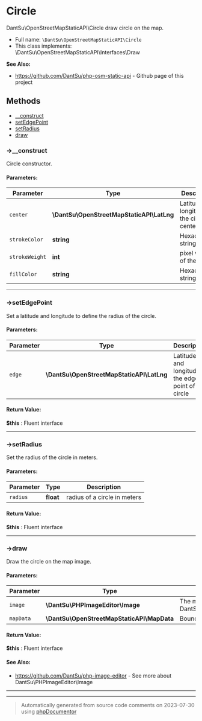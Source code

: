
# Circle

DantSu\OpenStreetMapStaticAPI\Circle draw circle on the map.



* Full name: `\DantSu\OpenStreetMapStaticAPI\Circle`
* This class implements: \DantSu\OpenStreetMapStaticAPI\Interfaces\Draw

**See Also:**

* https://github.com/DantSu/php-osm-static-api - Github page of this project



## Methods

- [__construct](#-__construct) 
- [setEdgePoint](#-setedgepoint) 
- [setRadius](#-setradius) 
- [draw](#-draw) 

### ->__construct

Circle constructor.








#### Parameters:

| Parameter | Type | Description |
|-----------|------|-------------|
| `center` | **\DantSu\OpenStreetMapStaticAPI\LatLng** | Latitude and longitude of the circle center |
| `strokeColor` | **string** | Hexadecimal string color |
| `strokeWeight` | **int** | pixel weight of the line |
| `fillColor` | **string** | Hexadecimal string color |




---
### ->setEdgePoint

Set a latitude and longitude to define the radius of the circle.








#### Parameters:

| Parameter | Type | Description |
|-----------|------|-------------|
| `edge` | **\DantSu\OpenStreetMapStaticAPI\LatLng** | Latitude and longitude of the edge point of a circle |


#### Return Value:

 **$this** : Fluent interface



---
### ->setRadius

Set the radius of the circle in meters.








#### Parameters:

| Parameter | Type | Description |
|-----------|------|-------------|
| `radius` | **float** | radius of a circle in meters |


#### Return Value:

 **$this** : Fluent interface



---
### ->draw

Draw the circle on the map image.








#### Parameters:

| Parameter | Type | Description |
|-----------|------|-------------|
| `image` | **\DantSu\PHPImageEditor\Image** | The map image (An instance of DantSu\PHPImageEditor\Image) |
| `mapData` | **\DantSu\OpenStreetMapStaticAPI\MapData** | Bounding box of the map |


#### Return Value:

 **$this** : Fluent interface


#### See Also:

* https://github.com/DantSu/php-image-editor - See more about DantSu\PHPImageEditor\Image

---


---
> Automatically generated from source code comments on 2023-07-30 using [phpDocumentor](http://www.phpdoc.org/)
